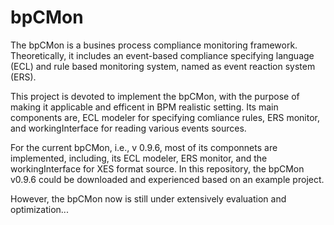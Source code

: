 # bpCMon
The bpCMon is a busines process compliance monitoring framework. Theoretically, it includes an event-based compliance specifying language (ECL) and rule based monitoring system, named as event reaction system (ERS).

This project is devoted to implement the bpCMon, with the purpose of making it applicable and efficent in BPM realistic setting. Its main components are, ECL modeler for specifying comliance rules, ERS monitor, and workingInterface for reading various events sources. 

For the current bpCMon, i.e., v 0.9.6, most of its componnets are implemented, including, its ECL modeler, ERS monitor, and the workingInterface for XES format source. In this repository, the bpCMon v0.9.6 could be downloaded and experienced based on an example project. 

However, the bpCMon now is still under extensively evaluation and optimization...



 
